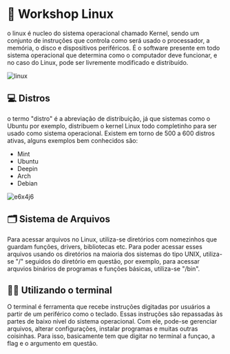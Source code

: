 # 🐧 Workshop Linux
o linux é nucleo do sistema operacional chamado Kernel, sendo um conjunto de instruções que controla como será usado o processador, a memória, o disco e dispositivos periféricos. É o software presente em todo sistema operacional que determina como o computador deve funcionar, e no caso do Linux, pode ser livremente modificado e distribuído.

![linux](https://github.com/anassauro/read-me/assets/130870463/eab256de-2e97-442f-a232-ad5e334e9e61)

## 💻 Distros 
o termo "distro" é a abreviação de distribuição, já que sistemas como o Ubuntu por exemplo, distribuem o kernel Linux todo completinho para ser usado como sistema operacional. Existem em torno de 500 a 600 distros ativas, alguns exemplos bem conhecidos são:
- Mint
- Ubuntu
- Deepin
- Arch
- Debian

![e6x4j6](https://github.com/anassauro/read-me/assets/130870463/b703c645-978d-410e-8cfb-ca2cc111eb09)

## 🗂 Sistema de Arquivos
Para acessar arquivos no Linux, utiliza-se diretórios com nomezinhos que guardam funções, drivers, bibliotecas etc. Para poder acessar esses arquivos usando os diretórios na maioria dos sistemas do tipo UNIX, utiliza-se "/" seguidos do diretório em questão, por exemplo, para acessar arquvios binários de programas e funções básicas, utiliza-se "/bin".

## 👩‍💻 Utilizando o terminal
O terminal é ferramenta que recebe instruções digitadas por usuários a partir de um periférico como o teclado. Essas instruções são repassadas às partes de baixo nível do sistema operacional. Com ele, pode-se gerenciar arquivos, alterar configurações, instalar programas e muitas outras coisinhas. Para isso, basicamente tem que digitar no terminal a funçao, a flag e o argumento em questão.
